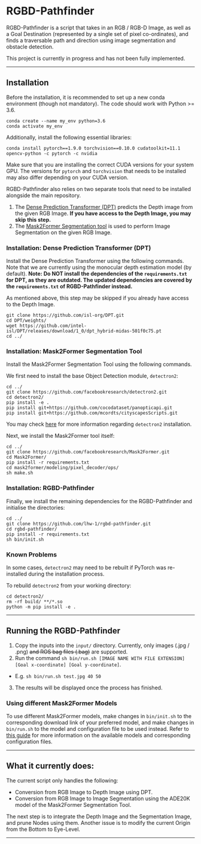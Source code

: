 # RGBD-Pathfinder

RGBD-Pathfinder is a script that takes in an RGB / RGB-D Image, as well as a Goal Destination (represented by a single set of pixel co-ordinates), and finds a traversable path and direction using image segmentation and obstacle detection.

This project is currently in progress and has not been fully implemented.

---

## Installation

Before the installation, it is recommended to set up a new conda environment (though not mandatory). The code should work with Python >= 3.6.

```
conda create --name my_env python=3.6
conda activate my_env
```

Additionally, install the following essential libraries:

```
conda install pytorch==1.9.0 torchvision==0.10.0 cudatoolkit=11.1 opencv-python -c pytorch -c nvidia
```

Make sure that you are installing the correct CUDA versions for your system GPU. The versions for `pytorch` and `torchvision` that needs to be installed may also differ depending on your CUDA version.

RGBD-Pathfinder also relies on two separate tools that need to be installed alongside the main repository.

1. The [Dense Prediction Transformer (DPT)](https://github.com/isl-org/DPT) predicts the Depth image from the given RGB Image. **If you have access to the Depth Image, you may skip this step.**
2. The [Mask2Former Segmentation tool](https://github.com/facebookresearch/Mask2Former) is used to perform Image Segmentation on the given RGB Image.

### Installation: Dense Prediction Transformer (DPT)

Install the Dense Prediction Transformer using the following commands. Note that we are currently using the monocular depth estimation model (by default). **Note: Do NOT install the dependencies of the `requirements.txt` for DPT, as they are outdated. The updated dependencies are covered by the `requirements.txt` of RGBD-Pathfinder instead.**

As mentioned above, this step may be skipped if you already have access to the Depth Image.

```
git clone https://github.com/isl-org/DPT.git
cd DPT/weights/
wget https://github.com/intel-isl/DPT/releases/download/1_0/dpt_hybrid-midas-501f0c75.pt
cd ../
```

### Installation: Mask2Former Segmentation Tool

Install the Mask2Former Segmentation Tool using the following commands. 

We first need to install the base Object Detection module, `detectron2`:

```
cd ../
git clone https://github.com/facebookresearch/detectron2.git
cd detectron2/
pip install -e .
pip install git+https://github.com/cocodataset/panopticapi.git
pip install git+https://github.com/mcordts/cityscapesScripts.git
```

You may check [here](https://detectron2.readthedocs.io/en/latest/tutorials/install.html) for more information regarding `detectron2` installation.

Next, we install the Mask2Former tool itself:

```
cd ../
git clone https://github.com/facebookresearch/Mask2Former.git
cd Mask2Former/
pip install -r requirements.txt
cd mask2former/modeling/pixel_decoder/ops/
sh make.sh
```

### Installation: RGBD-Pathfinder

Finally, we install the remaining dependencies for the RGBD-Pathfinder and initialise the directories:

```
cd ../
git clone https://github.com/lhw-1/rgbd-pathfinder.git
cd rgbd-pathfinder/
pip install -r requirements.txt
sh bin/init.sh
```

### Known Problems

In some cases, `detectron2` may need to be rebuilt if PyTorch was re-installed during the installation process.

To rebuild `detectron2` from your working directory:

```
cd detectron2/
rm -rf build/ **/*.so
python -m pip install -e .
```

---

## Running the RGBD-Pathfinder

1. Copy the inputs into the `input/` directory. Currently, only images (.jpg / .png) ~~and ROS bag files (.bag)~~ are supported.
2. Run the command `sh bin/run.sh [IMAGE NAME WITH FILE EXTENSION] [Goal x-coordinate] [Goal y-coordinate]`.
- E.g. `sh bin/run.sh test.jpg 40 50`
3. The results will be displayed once the process has finished.

### Using different Mask2Former Models

To use different Mask2Former models, make changes in `bin/init.sh` to the corresponding download link of your preferred model, and make changes in `bin/run.sh` to the model and configuration file to be used instead. Refer to [this guide](https://github.com/facebookresearch/Mask2Former/blob/main/GETTING_STARTED.md) for more information on the available models and corresponding configuration files. 

---

## What it currently does:

The current script only handles the following:
- Conversion from RGB Image to Depth Image using DPT.
- Conversion from RGB Image to Image Segmentation using the ADE20K model of the Mask2Former Segmentation Tool.

The next step is to integrate the Depth Image and the Segmentation Image, and prune Nodes using them.
Another issue is to modify the current Origin from the Bottom to Eye-Level.

---
